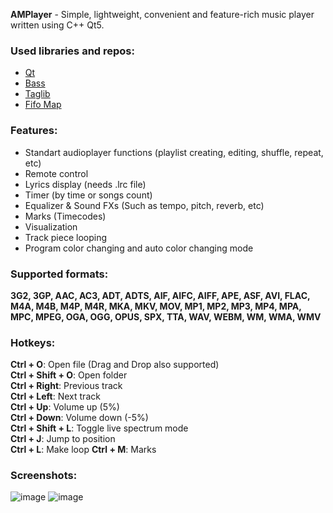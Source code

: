 **AMPlayer** - Simple, lightweight, convenient and feature-rich music player written using C++ Qt5.

### Used libraries and repos:
* [Qt](https://www.qt.io/)
* [Bass](http://www.un4seen.com/)
* [Taglib](https://taglib.org/)
* [Fifo Map](https://github.com/nlohmann/fifo_map)

### Features:
* Standart audioplayer functions (playlist creating, editing, shuffle, repeat, etc)
* Remote control 
* Lyrics display (needs .lrc file)
* Timer (by time or songs count)
* Equalizer & Sound FXs (Such as tempo, pitch, reverb, etc)
* Marks (Timecodes)
* Visualization
* Track piece looping
* Program color changing and auto color changing mode

### Supported formats:
**3G2, 3GP, AAC, AC3, ADT, ADTS, AIF, AIFC, AIFF, APE, ASF, AVI, FLAC, M4A, M4B, M4P, M4R, MKA, MKV, MOV, MP1, MP2, MP3, MP4, MPA, MPC, MPEG, OGA, OGG, OPUS, SPX, TTA, WAV, WEBM, WM, WMA, WMV**

### Hotkeys:
**Ctrl + O**: Open file  (Drag and Drop also supported)                                                                         
**Ctrl + Shift + O**: Open folder                                                                                     
**Ctrl + Right**: Previous track                                                                          
**Ctrl + Left**: Next track                                                                          
**Ctrl + Up**: Volume up (5%)                                                                          
**Ctrl + Down**: Volume down (-5%)                                                                          
**Ctrl + Shift + L**: Toggle live spectrum mode                                                                          
**Ctrl + J**: Jump to position   
**Ctrl + L**: Make loop
**Ctrl + M**: Marks

### Screenshots:
![image](https://user-images.githubusercontent.com/31659985/120351904-4e45f500-c311-11eb-885c-a594606532da.png)
![image](https://user-images.githubusercontent.com/31659985/120352010-69186980-c311-11eb-9c23-bc0155ec3ff2.png)
